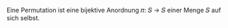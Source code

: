 Eine Permutation ist eine bijektive Anordnung 𝜋: 𝑆 → 𝑆 einer Menge 𝑆 auf sich selbst.



<script async src="//jsfiddle.net/endsub/msp79knL/embed/result,js/"></script>




